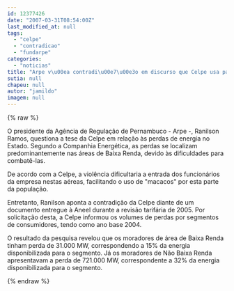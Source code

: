 ```yaml
---
id: 12377426
date: "2007-03-31T08:54:00Z"
last_modified_at: null
tags:
  - "celpe"
  - "contradicao"
  - "fundarpe"
categories:
  - "noticias"
title: "Arpe v\u00ea contradi\u00e7\u00e3o em discurso que Celpe usa para elevar tarifas"
sutia: null
chapeu: null
autor: "jamildo"
imagem: null
---
```

{% raw %}
<p>O presidente da Ag&ecirc;ncia de Regula&ccedil;&atilde;o de Pernambuco - Arpe -, Ranilson Ramos, questiona a tese da Celpe em rela&ccedil;&atilde;o &agrave;s perdas de energia no Estado. Segundo a Companhia Energ&eacute;tica, as perdas se localizam predominantemente nas &aacute;reas de Baixa Renda, devido &agrave;s dificuldades para combat&ecirc;-las.</p>
<p>De acordo com a Celpe, a viol&ecirc;ncia dificultaria a entrada dos funcion&aacute;rios da empresa nestas a&eacute;reas, facilitando o uso de "macacos" por esta parte da popula&ccedil;&atilde;o.</p>
<p>Entretanto, Ranilson aponta a contradi&ccedil;&atilde;o da Celpe diante de um documento entregue &agrave; Aneel durante a revis&atilde;o tarif&aacute;ria de 2005. Por solicita&ccedil;&atilde;o desta, a Celpe informou os volumes de perdas por segmentos de consumidores, tendo como ano base 2004.</p>
<p>O resultado da pesquisa revelou que os moradores de &aacute;rea de Baixa Renda tinham perda de 31.000 MW, correspondendo a 15% da energia disponibilizada para o segmento. J&aacute; os moradores de N&atilde;o Baixa Renda apresentavam a perda de 721.000 MW, correspondente a 32% da energia disponibilizada para o segmento.</p>
{% endraw %}
